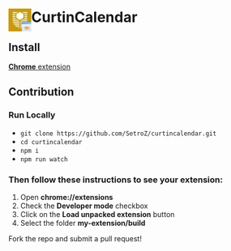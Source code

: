 # <img src="public/icons/icon_48.png" width="45" align="left"> CurtinCalendar


## Install

[**Chrome** extension](https://chromewebstore.google.com/detail/ogmkocokggpfneccbpdmdgagflcmgeef) <!-- TODO: Add chrome extension link inside parenthesis -->

## Contribution

### Run Locally

- `git clone https://github.com/SetroZ/curtincalendar.git`
- `cd curtincalendar`
- `npm i`
- `npm run watch`

### Then follow these instructions to see your extension:

1. Open **chrome://extensions**
2. Check the **Developer mode** checkbox
3. Click on the **Load unpacked extension** button
4. Select the folder **my-extension/build**

Fork the repo and submit a pull request!
